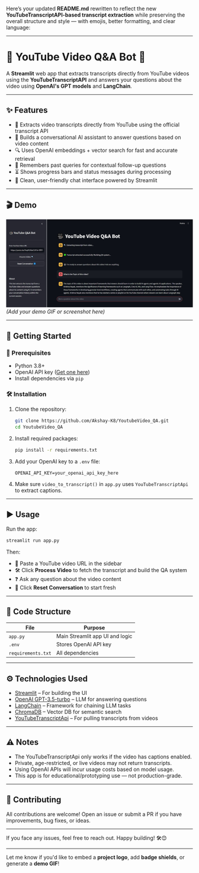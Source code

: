 Here’s your updated **README.md** rewritten to reflect the new **YouTubeTranscriptAPI-based transcript extraction** while preserving the overall structure and style — with emojis, better formatting, and clear language:

---

# 🎥 YouTube Video Q\&A Bot 🤖

A **Streamlit** web app that extracts transcripts directly from YouTube videos using the **YouTubeTranscriptAPI** and answers your questions about the video using **OpenAI's GPT models** and **LangChain**.

---

## ✨ Features

* 📜 Extracts video transcripts directly from YouTube using the official transcript API
* 🤖 Builds a conversational AI assistant to answer questions based on video content
* 🔍 Uses OpenAI embeddings + vector search for fast and accurate retrieval
* 🧠 Remembers past queries for contextual follow-up questions
* ⏳ Shows progress bars and status messages during processing
* 💬 Clean, user-friendly chat interface powered by Streamlit

---

## 🎬 Demo

![dashboard](dashboard.jpg)
*(Add your demo GIF or screenshot here)*

---

## 🚀 Getting Started

### 🔧 Prerequisites

* Python 3.8+
* OpenAI API key ([Get one here](https://platform.openai.com/account/api-keys))
* Install dependencies via `pip`

### 🛠️ Installation

1. Clone the repository:

   ```bash
   git clone https://github.com/Akshay-K8/YoutubeVideo_QA.git
   cd YoutubeVideo_QA
   ```

2. Install required packages:

   ```bash
   pip install -r requirements.txt
   ```

3. Add your OpenAI key to a `.env` file:

   ```
   OPENAI_API_KEY=your_openai_api_key_here
   ```

4. Make sure `video_to_transcript()` in `app.py` uses `YouTubeTranscriptApi` to extract captions.

---

## ▶️ Usage

Run the app:

```bash
streamlit run app.py
```

Then:

* 🔗 Paste a YouTube video URL in the sidebar
* 🛠 Click **Process Video** to fetch the transcript and build the QA system
* ❓ Ask any question about the video content
* 🔄 Click **Reset Conversation** to start fresh

---

## 🧱 Code Structure

| File               | Purpose                                            |
| ------------------ | -------------------------------------------------- |
| `app.py`           | Main Streamlit app UI and logic                    |
| `.env`             | Stores OpenAI API key                              |
| `requirements.txt` | All dependencies                                   |

---

## ⚙️ Technologies Used

* [Streamlit](https://streamlit.io/) – For building the UI
* [OpenAI GPT-3.5-turbo](https://platform.openai.com/docs/models/gpt-3-5) – LLM for answering questions
* [LangChain](https://www.langchain.com/) – Framework for chaining LLM tasks
* [ChromaDB](https://www.trychroma.com/) – Vector DB for semantic search
* [YouTubeTranscriptApi](https://pypi.org/project/youtube-transcript-api/) – For pulling transcripts from videos

---

## ⚠️ Notes

* The YouTubeTranscriptApi only works if the video has captions enabled.
* Private, age-restricted, or live videos may not return transcripts.
* Using OpenAI APIs will incur usage costs based on model usage.
* This app is for educational/prototyping use — not production-grade.

---

## 🤝 Contributing

All contributions are welcome!
Open an issue or submit a PR if you have improvements, bug fixes, or ideas.

---

If you face any issues, feel free to reach out. Happy building! 🛠️😊

---

Let me know if you'd like to embed a **project logo**, add **badge shields**, or generate a **demo GIF**!
